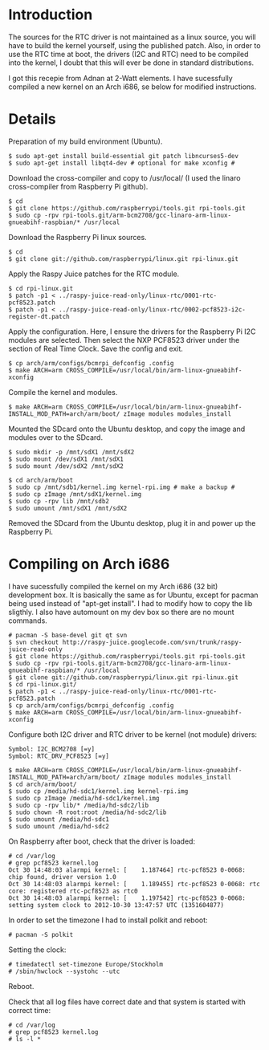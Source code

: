 # Introduction #

The sources for the RTC driver is not maintained as a linux source, you will have to build the kernel yourself, using the published patch. Also, in order to use the RTC time at boot, the drivers (I2C and RTC) need to be compiled into the kernel, I doubt that this will ever be done in standard distributions.

I got this recepie from Adnan at 2-Watt elements. I have sucessfully compiled a new kernel on an Arch i686, se below for modified instructions.

# Details #

Preparation of my build environment (Ubuntu).
```
$ sudo apt-get install build-essential git patch libncurses5-dev
$ sudo apt-get install libqt4-dev # optional for make xconfig #
```
Download the cross-compiler and copy to /usr/local/ (I used the linaro cross-compiler from Raspberry Pi github).
```
$ cd
$ git clone https://github.com/raspberrypi/tools.git rpi-tools.git
$ sudo cp -rpv rpi-tools.git/arm-bcm2708/gcc-linaro-arm-linux-gnueabihf-raspbian/* /usr/local
```
Download the Raspberry Pi linux sources.
```
$ cd
$ git clone git://github.com/raspberrypi/linux.git rpi-linux.git
```
Apply the Raspy Juice patches for the RTC module.
```
$ cd rpi-linux.git
$ patch -p1 < ../raspy-juice-read-only/linux-rtc/0001-rtc-pcf8523.patch
$ patch -p1 < ../raspy-juice-read-only/linux-rtc/0002-pcf8523-i2c-register-dt.patch
```
Apply the configuration. Here, I ensure the drivers for the Raspberry Pi I2C modules are selected. Then select the NXP PCF8523 driver under the section of Real Time Clock. Save the config and exit.
```
$ cp arch/arm/configs/bcmrpi_defconfig .config
$ make ARCH=arm CROSS_COMPILE=/usr/local/bin/arm-linux-gnueabihf- xconfig
```
Compile the kernel and modules.
```
$ make ARCH=arm CROSS_COMPILE=/usr/local/bin/arm-linux-gnueabihf- INSTALL_MOD_PATH=arch/arm/boot/ zImage modules modules_install
```
Mounted the SDcard onto the Ubuntu desktop, and copy the image and modules over to the SDcard.
```
$ sudo mkdir -p /mnt/sdX1 /mnt/sdX2
$ sudo mount /dev/sdX1 /mnt/sdX1
$ sudo mount /dev/sdX2 /mnt/sdX2

$ cd arch/arm/boot
$ sudo cp /mnt/sdb1/kernel.img kernel-rpi.img # make a backup #
$ sudo cp zImage /mnt/sdX1/kernel.img
$ sudo cp -rpv lib /mnt/sdb2
$ sudo umount /mnt/sdX1 /mnt/sdX2
```
Removed the SDcard from the Ubuntu desktop, plug it in and power up the Raspberry Pi.

# Compiling on Arch i686 #

I have sucessfully compiled the kernel on my Arch i686 (32 bit) development box. It is basically the same as for Ubuntu, except for pacman being used instead of "apt-get install". I had to modify how to copy the lib sligthly. I also have automount on my dev box so there are no mount commands.

```
# pacman -S base-devel git qt svn
$ svn checkout http://raspy-juice.googlecode.com/svn/trunk/raspy-juice-read-only
$ git clone https://github.com/raspberrypi/tools.git rpi-tools.git
$ sudo cp -rpv rpi-tools.git/arm-bcm2708/gcc-linaro-arm-linux-gnueabihf-raspbian/* /usr/local
$ git clone git://github.com/raspberrypi/linux.git rpi-linux.git
$ cd rpi-linux.git/
$ patch -p1 < ../raspy-juice-read-only/linux-rtc/0001-rtc-pcf8523.patch
$ cp arch/arm/configs/bcmrpi_defconfig .config
$ make ARCH=arm CROSS_COMPILE=/usr/local/bin/arm-linux-gnueabihf- xconfig
```

Configure both I2C driver and RTC driver to be kernel (not module) drivers:
```
Symbol: I2C_BCM2708 [=y]
Symbol: RTC_DRV_PCF8523 [=y]
```

```
$ make ARCH=arm CROSS_COMPILE=/usr/local/bin/arm-linux-gnueabihf- INSTALL_MOD_PATH=arch/arm/boot/ zImage modules modules_install
$ cd arch/arm/boot/
$ sudo cp /media/hd-sdc1/kernel.img kernel-rpi.img
$ sudo cp zImage /media/hd-sdc1/kernel.img
$ sudo cp -rpv lib/* /media/hd-sdc2/lib
$ sudo chown -R root:root /media/hd-sdc2/lib
$ sudo umount /media/hd-sdc1
$ sudo umount /media/hd-sdc2
```

On Raspberry after boot, check that the driver is loaded:

```
# cd /var/log
# grep pcf8523 kernel.log
Oct 30 14:48:03 alarmpi kernel: [    1.187464] rtc-pcf8523 0-0068: chip found, driver version 1.0
Oct 30 14:48:03 alarmpi kernel: [    1.189455] rtc-pcf8523 0-0068: rtc core: registered rtc-pcf8523 as rtc0
Oct 30 14:48:03 alarmpi kernel: [    1.197542] rtc-pcf8523 0-0068: setting system clock to 2012-10-30 13:47:57 UTC (1351604877)
```

In order to set the timezone I had to install polkit and reboot:

```
# pacman -S polkit
```

Setting the clock:

```
# timedatectl set-timezone Europe/Stockholm
# /sbin/hwclock --systohc --utc
```

Reboot.

Check that all log files have correct date and that system is started with correct time:

```
# cd /var/log
# grep pcf8523 kernel.log
# ls -l *
```